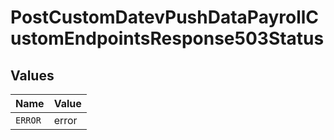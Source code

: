 # PostCustomDatevPushDataPayrollCustomEndpointsResponse503Status


## Values

| Name    | Value   |
| ------- | ------- |
| `ERROR` | error   |